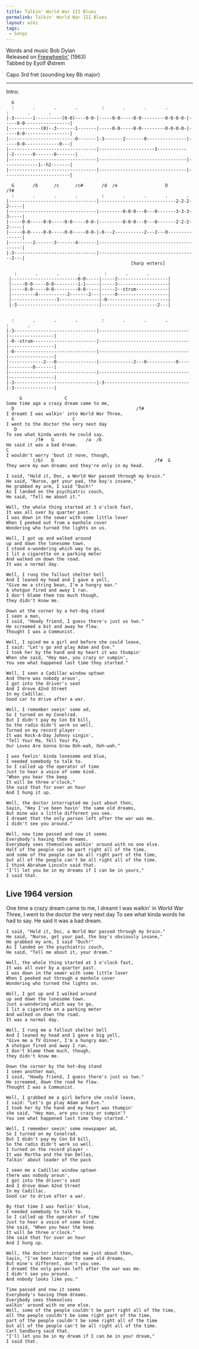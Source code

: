 ```yaml
---
title: Talkin' World War III Blues
permalink: Talkin' World War III Blues
layout: wiki
tags:
 - Songs
---
```


Words and music Bob Dylan  
Released on [Freewheelin'](/wiki/Freewheelin' "wikilink") (1963)  
Tabbed by Eyolf Østrem

Capo 3rd fret (sounding key Bb major)

* * * * *

Intro:

      G
      :       .       .       .         :       .       .       .         :       .       .
    |-3-------1----------(0-0)----0-0-|-----0-0-----0-0---------0-0-0-0-|-----0-0-----------------|
    |------------(0)--3-------1-------|-----0-0-----0-0---------0-0-0-0-|-----0-0-----------------|
    |-------------------------0-------|-3-------2-------0---------------|-----0-0-------------0---|
    |---------------------------------|---------------------3-----------|-2-------0-------0-------|
    |---------------------------------|---------------------------------|-------------1--h2-------|
    |---------------------------------|---------------------------------|-------------------------|

      G       /b      /c      /c#       /d  /e                  D          /f#
      :       .       .       .         :       .       .       .       .
    |---------------------------------|-----------------------------2-2-2-2-----|
    |---------------------------------|---------0-0-0---0---0-------3-3-3-3-----|
    |-----0-0-----0-0-----0-0-----0-0-|---------0-0-0---0---0-------2-2-2-2-----|
    |-----0-0-----0-0-----0-0-----0-0-|-0---2-----------2---2---0---------------|
    |---------2-------3-------4-------|-----------------------------------------|
    |-3-------------------------------|-------------------------------------2---|
                                                   [harp enters]

       :       .       .       .         :       .       .
     |-------------------------0-0-----|-----2-------------------|
     |-----0-0-----0-0---------1-1-----|-----3-------------------|
     |-----0-0-----0-0---------0-0-----|-----2--strum------------|
     |---------0-----------2-------2---|-----0-------------------|
     |-----------------3---------------|-0-----------------------|
     |-3-------------------------------|---------------------2---|
     

      :       .       .       .         :       .       .       .          :       .
    |-3-------------------------------|----------------------------------|-----------------|
    |-0--strum------------------------|----------------------------------|-----------------|
    |-0-------------------------------|----------------------------------|-----------------|
    |-------------2---0---------------|-------------2---0-----------0----|---------0-------|
    |---------------------------------|----------------------------------|-----------------|
    |-3-------------------------------|-3--------------------------------|-3---------------|

         G                C
    Some time ago a crazy dream came to me,
      D                                              /f#
    I dreamt I was walkin' into World War Three,
      G                      C
    I went to the doctor the very next day
       D
    To see what kinda words he could say.
               /f#   G            /a  /b
    He said it was a bad dream.
    C
    I wouldn't worry 'bout it none, though,
              (/b)   D                                      /f#  G
    They were my own dreams and they're only in my head.

    I said, "Hold it, Doc, a World War passed through my brain."
    He said, "Nurse, get your pad, the boy's insane,"
    He grabbed my arm, I said "Ouch!"
    As I landed on the psychiatric couch,
    He said, "Tell me about it."

    Well, the whole thing started at 3 o'clock fast,
    It was all over by quarter past.
    I was down in the sewer with some little lover
    When I peeked out from a manhole cover
    Wondering who turned the lights on us.

    Well, I got up and walked around
    up and down the lonesome town.
    I stood a-wondering which way to go,
    I lit a cigarette on a parking meter
    And walked on down the road.
    It was a normal day.

    Well, I rung the fallout shelter bell
    And I leaned my head and I gave a yell,
    "Give me a string bean, I'm a hungry man."
    A shotgun fired and away I ran.
    I don't blame them too much though,
    they didn't know me.

    Down at the corner by a hot-dog stand
    I seen a man,
    I said, "Howdy friend, I guess there's just us two."
    He screamed a bit and away he flew.
    Thought I was a Communist.

    Well, I spied me a girl and before she could leave,
    I said: "Let's go and play Adam and Eve."
    I took her by the hand and my heart it was thumpin'
    When she said, "Hey man, you crazy or sumpin',
    You see what happened last time they started."

    Well, I seen a Cadillac window uptown
    And there was nobody aroun',
    I got into the driver's seat
    And I drove 42nd Street
    In my Cadillac.
    Good car to drive after a war.

    Well, I remember seein' some ad,
    So I turned on my Conelrad.
    But I didn't pay my Con Ed bill,
    So the radio didn't work so well.
    Turned on my record player -
    It was Rock-A-Day Johnny singin',
    "Tell Your Ma, Tell Your Pa,
    Our Loves Are Gonna Grow Ooh-wah, Ooh-wah."

    I was feelin' kinda lonesome and blue,
    I needed somebody to talk to.
    So I called up the operator of time
    Just to hear a voice of some kind.
    "When you hear the beep
    It will be three o'clock,"
    She said that for over an hour
    And I hung it up.

    Well, the doctor interrupted me just about then,
    Sayin, "Hey I've been havin' the same old dreams,
    But mine was a little different you see.
    I dreamt that the only person left after the war was me.
    I didn't see you around."

    Well, now time passed and now it seems
    Everybody's having them dreams.
    Everybody sees themselves walkin' around with no one else.
    Half of the people can be part right all of the time,
    and some of the people can be all right part of the time,
    but all of the people can't be all right all of the time.
    I think Abraham Lincoln said that.
    "I'll let you be in my dreams if I can be in yours,"
    I said that.

<h2 class="songversion">
Live 1964 version

</h2>
    One time a crazy dream came to me,
    I dreamt I was walkin' in World War Three,
    I went to the doctor the very next day
    To see what kinda words he had to say.
    He said it was a bad dream.

    I said, "Hold it, Doc, a World War passed through my brain."
    He said, "Nurse, get your pad, the boy's obviously insane,"
    He grabbed my arm, I said "Ouch!"
    As I landed on the psychiatric couch,
    He said, "Tell me about it, your dream."

    Well, the whole thing started at 3 o'clock fast,
    It was all over by a quarter past.
    I was down in the sewer with some little lover
    When I peeked out through a manhole cover
    Wondering who turned the lights on.

    Well, I got up and I walked around
    up and down the lonesome town.
    Just a-wondering which way to go,
    I lit a cigarette on a parking meter
    And walked on down the road.
    It was a normal day.

    Well, I rung me a fallout shelter bell
    And I leaned my head and I gave a big yell,
    "Give me a TV dinner, I'm a hungry man."
    A shotgun fired and away I ran.
    I don't blame them much, though,
    they didn't know me.

    Down the corner by the hot-dog stand
    I seen another man,
    I said, "Howdy friend, I guess there's just us two."
    He screamed, down the road he flew.
    Thought I was a Communist.

    Well, I grabbed me a girl before she could leave,
    I said: "Let's go play Adam and Eve."
    I took her by the hand and my heart was thumpin'
    she said, "Hey man, are you crazy or sumpin'?
    You see what happened last time they started."

    Well, I remember seein' some newspaper ad,
    So I turned on my Conelrad.
    But I didn't pay my Con Ed bill,
    So the radio didn't work so well.
    I turned on the record player -
    It was Martha and the Van Dellas,
    Talkin' about leader of the pack

    I seen me a Cadillac window uptown
    there was nobody aroun',
    I got into the driver's seat
    And I drove down 42nd Street
    In my Cadillac.
    Good car to drive after a war.

    By that time I was feelin' blue,
    I needed somebody to talk to.
    So I called up the operator of time
    Just to hear a voice of some kind.
    She said, "When you hear the beep
    It will be three o'clock."
    She said that for over an hour
    And I hung up.

    Well, the doctor interrupted me just about then,
    Sayin, "I've been havin' the same old dreams,
    But mine's different, don't you see.
    I dreamt the only person left after the war was me.
    I didn't see you around.
    And nobody looks like you."

    Time passed and now it seems
    Everybody's having them dreams.
    Everybody sees themselves
    walkin' around with no one else.
    Well, some of the people couldn't be part right all of the time,
    all the people couldn't be some right part of the time,
    part of the people couldn't be some right all of the time
    but all of the people can't be all right all of the time.
    Carl Sandburg said that.
    "I'll let you be in my dream if I can be in your dream,"
    I said that.
